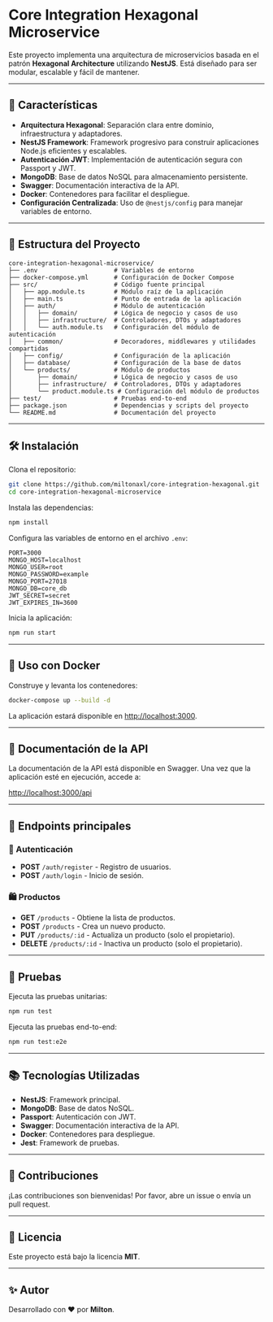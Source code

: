 # Core Integration Hexagonal Microservice

Este proyecto implementa una arquitectura de microservicios basada en el patrón **Hexagonal Architecture** utilizando **NestJS**. Está diseñado para ser modular, escalable y fácil de mantener.

---

## 🚀 Características

- **Arquitectura Hexagonal**: Separación clara entre dominio, infraestructura y adaptadores.
- **NestJS Framework**: Framework progresivo para construir aplicaciones Node.js eficientes y escalables.
- **Autenticación JWT**: Implementación de autenticación segura con Passport y JWT.
- **MongoDB**: Base de datos NoSQL para almacenamiento persistente.
- **Swagger**: Documentación interactiva de la API.
- **Docker**: Contenedores para facilitar el despliegue.
- **Configuración Centralizada**: Uso de `@nestjs/config` para manejar variables de entorno.

---

## 📂 Estructura del Proyecto

```plaintext
core-integration-hexagonal-microservice/
├── .env                     # Variables de entorno
├── docker-compose.yml       # Configuración de Docker Compose
├── src/                     # Código fuente principal
│   ├── app.module.ts        # Módulo raíz de la aplicación
│   ├── main.ts              # Punto de entrada de la aplicación
│   ├── auth/                # Módulo de autenticación
│   │   ├── domain/          # Lógica de negocio y casos de uso
│   │   ├── infrastructure/  # Controladores, DTOs y adaptadores
│   │   └── auth.module.ts   # Configuración del módulo de autenticación
│   ├── common/              # Decoradores, middlewares y utilidades compartidas
│   ├── config/              # Configuración de la aplicación
│   ├── database/            # Configuración de la base de datos
│   └── products/            # Módulo de productos
│       ├── domain/          # Lógica de negocio y casos de uso
│       ├── infrastructure/  # Controladores, DTOs y adaptadores
│       └── product.module.ts # Configuración del módulo de productos
├── test/                    # Pruebas end-to-end
├── package.json             # Dependencias y scripts del proyecto
└── README.md                # Documentación del proyecto
```

---

## 🛠️ Instalación

Clona el repositorio:

```bash
git clone https://github.com/miltonaxl/core-integration-hexagonal.git
cd core-integration-hexagonal-microservice
```

Instala las dependencias:

```bash
npm install
```

Configura las variables de entorno en el archivo `.env`:

```env
PORT=3000
MONGO_HOST=localhost
MONGO_USER=root
MONGO_PASSWORD=example
MONGO_PORT=27018
MONGO_DB=core_db
JWT_SECRET=secret
JWT_EXPIRES_IN=3600
```

Inicia la aplicación:

```bash
npm run start
```

---

## 🐳 Uso con Docker

Construye y levanta los contenedores:

```bash
docker-compose up --build -d
```

La aplicación estará disponible en [http://localhost:3000](http://localhost:3000).

---

## 📖 Documentación de la API

La documentación de la API está disponible en Swagger. Una vez que la aplicación esté en ejecución, accede a:

[http://localhost:3000/api](http://localhost:3000/api)

---

## 📌 Endpoints principales

### 🔐 Autenticación

- **POST** `/auth/register` - Registro de usuarios.
- **POST** `/auth/login` - Inicio de sesión.

### 🛍️ Productos

- **GET** `/products` - Obtiene la lista de productos.
- **POST** `/products` - Crea un nuevo producto.
- **PUT** `/products/:id` - Actualiza un producto (solo el propietario).
- **DELETE** `/products/:id` - Inactiva un producto (solo el propietario).

---

## 🧪 Pruebas

Ejecuta las pruebas unitarias:

```bash
npm run test
```

Ejecuta las pruebas end-to-end:

```bash
npm run test:e2e
```

---

## 📚 Tecnologías Utilizadas

- **NestJS**: Framework principal.
- **MongoDB**: Base de datos NoSQL.
- **Passport**: Autenticación con JWT.
- **Swagger**: Documentación interactiva de la API.
- **Docker**: Contenedores para despliegue.
- **Jest**: Framework de pruebas.

---

## 🤝 Contribuciones

¡Las contribuciones son bienvenidas! Por favor, abre un issue o envía un pull request.

---

## 📜 Licencia

Este proyecto está bajo la licencia **MIT**.

---

## ✨ Autor

Desarrollado con ❤️ por **Milton**.
